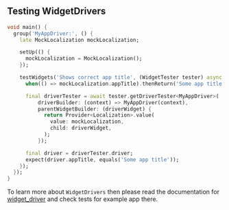 ## Testing WidgetDrivers

```dart
void main() {
  group('MyAppDriver:', () {
    late MockLocalization mockLocalization;

    setUp(() {
      mockLocalization = MockLocalization();
    });

    testWidgets('Shows correct app title', (WidgetTester tester) async {
      when(() => mockLocalization.appTitle).thenReturn('Some app title');

      final driverTester = await tester.getDriverTester<MyAppDriver>(
          driverBuilder: (context) => MyAppDriver(context),
          parentWidgetBuilder: (driverWidget) {
            return Provider<Localization>.value(
              value: mockLocalization,
              child: driverWidget,
            );
          });

      final driver = driverTester.driver;
      expect(driver.appTitle, equals('Some app title'));
    });
  });
}
```

To learn more about `WidgetDrivers` then please read the documentation for [widget_driver](https://github.com/bmw-tech/widget_driver) and check tests for example app there.